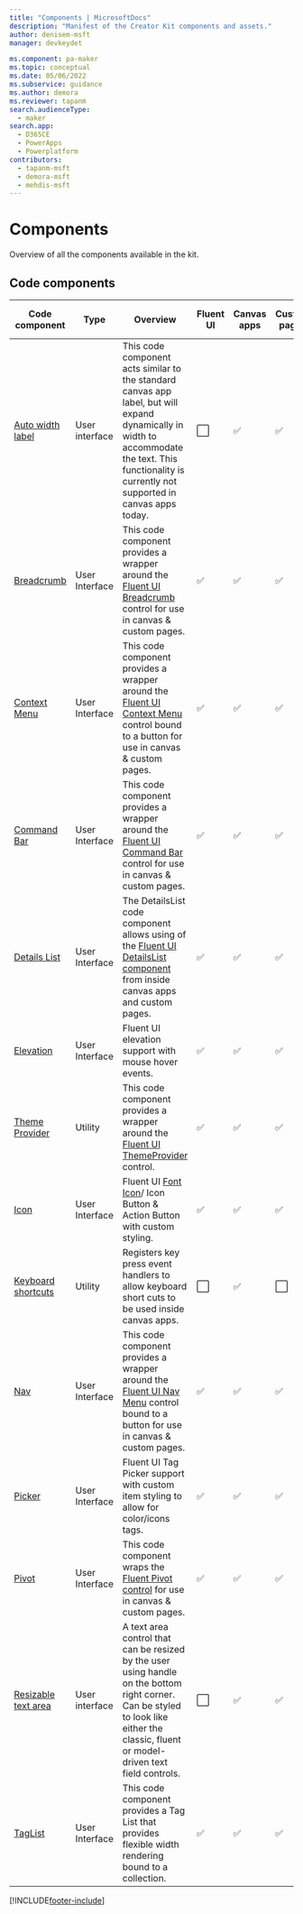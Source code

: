 ```yaml
---
title: "Components | MicrosoftDocs"
description: "Manifest of the Creator Kit components and assets."
author: denisem-msft
manager: devkeydet

ms.component: pa-maker
ms.topic: conceptual
ms.date: 05/06/2022
ms.subservice: guidance
ms.author: demora
ms.reviewer: tapanm
search.audienceType: 
  - maker
search.app: 
  - D365CE
  - PowerApps
  - Powerplatform
contributors:
  - tapanm-msft
  - demora-msft
  - mehdis-msft
---
```


# Components
Overview of all the components available in the kit.

## Code components
| Code component | Type | Overview | Fluent UI | Canvas apps | Custom pages | Model-driven apps | Power Apps Portal |
| ---------------------------------------- | -------------- | ------------------------------------------------------------ | --------- | ----------- | ------------ | ----------------- | ----------------- |
| [Auto width label](autowidthlabel.md) | User interface | This code component acts similar to the standard canvas app label, but will expand dynamically in width to accommodate the text. This functionality is currently not supported in canvas apps today. | ⬜ | ✅ | ✅| ⬜ | ⬜ |
| [Breadcrumb](breadcrumb.md) | User Interface | This code component provides a wrapper around the [Fluent UI Breadcrumb](https://developer.microsoft.com/en-us/fluentui#/controls/web/breadcrumb) control for use in canvas & custom pages. | ✅ | ✅ | ✅ | ⬜ | ⬜ |
| [Context Menu](contextmenu.md) | User Interface | This code component provides a wrapper around the [Fluent UI Context Menu](https://developer.microsoft.com/en-us/fluentui#/controls/web/contextualmenu) control bound to a button for use in canvas & custom pages. | ✅ | ✅ | ✅ | ⬜ | ⬜ |
| [Command Bar](commandbar.md) | User Interface | This code component provides a wrapper around the [Fluent UI Command Bar](https://developer.microsoft.com/en-us/fluentui#/controls/web/commandbar) control for use in canvas & custom pages. | ✅ | ✅ | ✅ | ⬜ | ⬜ |
| [Details List](detailslist.md) | User Interface | The DetailsList code component allows using of the [Fluent UI DetailsList component](https://developer.microsoft.com/en-us/fluentui#/controls/web/detailslist) from inside canvas apps and custom pages. | ✅ | ✅ | ✅ | ⬜ | ⬜ |
| [Elevation](elevation.md) | User Interface | Fluent UI elevation support with mouse hover events. | ✅ | ✅ | ✅ | ⬜ | ⬜ |
| [Theme Provider](themeprovider.md) | Utility | This code component provides a wrapper around the [Fluent UI ThemeProvider](https://developer.microsoft.com/en-us/fluentui#/controls/web/themeprovider) control. | ✅ | ✅ | ✅ | ⬜ | ⬜ |
| [Icon](icon.md) | User Interface | Fluent UI [Font Icon](https://developer.microsoft.com/en-us/fluentui#/controls/web/icon)/ Icon Button & Action Button with custom styling. | ✅ | ✅ | ✅ | ⬜ | ⬜ |
| [Keyboard shortcuts](KeyboardShortcuts) | Utility | Registers key press event handlers to allow keyboard short cuts to be used inside canvas apps. | ⬜ | ✅ | ⬜ | ⬜ | ⬜ |
| [Nav](Nav) | User Interface | This code component provides a wrapper around the [Fluent UI Nav Menu](https://developer.microsoft.com/en-us/fluentui#/controls/web/nav) control bound to a button for use in canvas & custom pages. | ✅ | ✅ | ✅ | ⬜ | ⬜ |
| [Picker](Picker) | User Interface | Fluent UI Tag Picker support with custom item styling to allow for color/icons tags. | ✅ | ✅ | ✅ | ⬜ | ⬜ |
| [Pivot](Pivot)                           | User Interface | This code component wraps the [Fluent Pivot control](https://developer.microsoft.com/en-us/fluentui#/controls/web/pivot) for use in canvas & custom pages. | ✅ | ✅ | ✅ | ⬜ | ⬜ |
| [Resizable text area](ResizableTextarea) | User interface | A text area control that can be resized by the user using handle on the bottom right corner. Can be styled to look like either the classic, fluent or model-driven text field controls. | ⬜ | ✅ | ✅ | ✅ | ⬜ |
| [TagList](TagList) | User Interface | This code component provides a Tag List that provides flexible width rendering bound to a collection. | ✅ | ✅ | ✅ | ⬜ | ⬜ |

[!INCLUDE[footer-include](../../includes/footer-banner.md)]